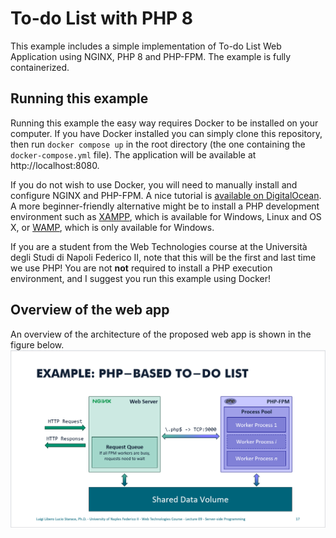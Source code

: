 # To-do List with PHP 8

This example includes a simple implementation of To-do List Web Application using NGINX, PHP 8 and PHP-FPM.
The example is fully containerized.

## Running this example

Running this example the easy way requires Docker to be installed on your computer.
If you have Docker installed you can simply clone this repository, then run `docker compose up` in the root directory (the one containing the `docker-compose.yml` file). The application will be available at http://localhost:8080.

If you do not wish to use Docker, you will need to manually install and configure NGINX and PHP-FPM. A nice tutorial is [available on DigitalOcean](https://www.digitalocean.com/community/tutorials/php-fpm-nginx). 
A more beginner-friendly alternative might be to install a PHP development environment such as [XAMPP](https://www.apachefriends.org/), which is available for Windows, Linux and OS X, or [WAMP](https://www.wampserver.com/en/), which is only available for Windows.

If you are a student from the Web Technologies course at the Università degli Studi di Napoli Federico II, note that this will be the first and last time we use PHP! You are not **not** required to install a PHP execution environment, and I suggest you run this example using Docker!

## Overview of the web app

An overview of the architecture of the proposed web app is shown in the figure below.
![overview of the web app architecture](image.png)
